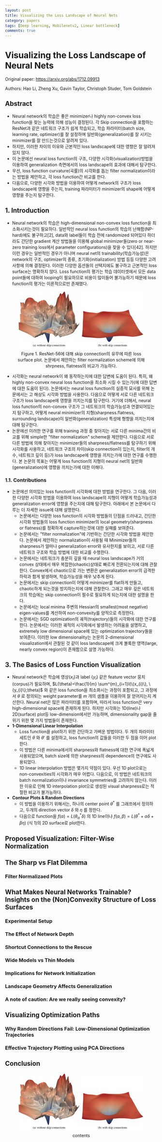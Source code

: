 ```yaml
---
layout: post
title: Visualizing the Loss Landscape of Neural Nets
category: papers
tags: [Deep learning, Mobilenetv2, Linear bottleneck]
comments: true
---
```


# Visualizing the Loss Landscape of Neural Nets

Original paper: https://arxiv.org/abs/1712.09913

Authors: Hao Li, Zheng Xu, Gavin Taylor, Christoph Studer, Tom Goldstein

## Abstract
- Neural network의 학습은 좋은 minimizer나 highly non-convex loss function을 찾는 능력에 의해 성능이 결정된다. 각 Skip connection을 포함하는 ResNet과 같은 네트워크 구조가 쉽게 학습되고, 학습 파라미터(batch size, learning rate, optimizer)를 잘 설정하며 일반화(generalization)를 잘 시키는 minimizer를 잘 만드는것으로 알려져 있다.
- 하지만, 이러한 차이의 이유와 근본적인 loss landscape에 대한 영향은 잘 알려져 있지 않다.
- 이 논문에선 neural loss function의 구조, 다양한 시각화(visualization)방법을 이용하여 generalization 측면에서의 loss landscape의 효과에 대해서 탐구한다.
- 우선, loss function curvature(곡률)의 시각화를 돕는 filter normalization이라는 방법을 제안하고, 각 loss function간 비교를 한다.
- 다음으로, 다양한 시각화 방법을 이용하여 어떻게 network의 구조가 loss landscape에 영향을 주는지, training 파라미터가 minimizer의 shape에 어떻게 영향을 주는지 탐구한다.

## 1. Introduction
- Neural network의 학습은 high-dimensional non-convex loss function을 최소화시키는것이 필요하다. 일반적인 neural loss function의 학습의 난해함(NP-hard)에도 불구하고[2], data와 label들이 학습 전에 randomized 되어있다 하더라도 간단한 gradient 계산 방법들을 이용해 global minimizer들(zero or near-zero training loss에서 parameter configurations)을 찾을 수 있다[42]. 하지만 이런 경우는 일반적인 경우가 아니며 neural net의 trainability(학습가능성)은 network의 구조, optimizer의 종류, 초기화(initialization) 방법 등등 다양한 고려사항에 의해 결정된다. 이러한 다양한 옵션들의 선택지에도 불구하고 근본적인 loss surface는 명확하지 않다. Loss function의 평가는 학습 데이터셋에서 모든 data point들에 대하여 looping이 필요하므로 비용이 많이들어 불가능하기 때문에 loss function의 평가는 이론적으로만 존재했다.

<center>
<figure>
<img src="/assets/post_img/papers/2019-02-21-Vis_Loss_NN/fig1.PNG" alt="views">
<figcaption>Figure 1. ResNet-56에 대해 skip connection의 유무에 따른 loss surface plot. 논문에서 제안하는 filter normalization scheme에 의해 shrpness, flatness의 비교가 가능하다.</figcaption>
</figure>
</center>

- 시각화는 neural network이 왜 동작하는지에 대한 답변에 도움이 된다. 특히, 왜 highly non-convex neural loss function을 최소화 시킬 수 있는가(에 대한 답변에 대한 도움이 된다). 논문에서는 neural loss function의 실증적 묘사를 위해 논문에서는 고 해상도 시각화 방법을 사용한다. 다음으로 어떻게 서로 다른 네트워크 구조가 loss landscape에 영향을 끼치는지를 탐구한다. 거기에 더해서, neural loss function의 non-convex 구조가 그 네트워크의 학습가능성과 연결되어있는지 탐구하고, 어떻게 neural minimizer의 지형(sharpness.flatness, surrounding landscape)이 일반화(generalization) 특성에 형향을 끼치는지에 대해 탐구한다.
- 논문에선 이러한 연구를 위해 training 과정 중 찾아지는 서로 다른 minima간의 비교를 위해 simple한 "filter normalization" scheme을 제안한다. 다음으로 서로 다른 방법에 의해 찾아지는 minimizer들의 sharpness/flatness를 탐구하기 위해 시각화를 사용하고, 네트워크 구조의 차이(skip connection이 있는지, filter의 개수, 네트워크 깊이 등)가 loss landscape에 영향을 끼치는가에 대한 연구를 수행한다. 본 논문의 목표는 어떻게 loss function의 지형이 neural net의 일반화(generalization)에 영향을 끼치는가에 대한 이해다.

### 1.1. Contributions
- 논문에선 의미있는 loss function의 시각화에 대한 방법을 연구한다. 그 다음, 이러한 다양한 시각화 방법을 이용하여 loss landscape의 지형이 어떻게 학습가능성과 generalization error에 영향을 주는지에 대해 탐구한다. 아래에서 본 논문에서 다루는 더 자세한 issue에 대해 설명한다.
  - 논문에서는 다양한 loss function의 시각화 방법들의 단점을 드러내고, 간단한 시각화 방법들의 loss function minimizer의 local geometry(sharpness or flatness)를 정확하게 capture하는것에 대한 실패를 보여준다.
  - 논문에서는 "filter normalization"에 기반하는 간단한 시각화 방법을 제안한다. 논문에서 제안하는 normalization이 사용될 때 Minimizer들의 sharpness가 얼마나 generalization error와 유사한지를 보이고, 서로 다른 네트워크 구조와 학습 방법에 대한 비교를 수행한다.
  - 논문에서는 네트워크가 충분히 깊을 때 neural loss landscape가 거의 convex 상태에서 매우 복잡한(chaotic)상태로 빠르게 전환되는지에 대해 관찰한다. Convex에서 chaotic으로 가는 변환은 generalization error의 급격한 하락과 함게 발생하며, 학습가능성을 매우 낮추게 된다.
  - 논문에서는 skip connection이 어떻게 minimizer를 flat하게 만들고, chaotic하게 되는것을 방지하는지에 대해 관찰한다. 그래고 매우 깊은 네트워크의 학습에는 skip connection이 필수로 필요하게 되는지에 대한 설명을 한다.
  - 논문에서는 local minima 주변의 Hessian의 smallest(most negative) eigen-values를 계산하여 non-convexity를 양적으로 측정한다.
  - 논문에서는 SGD optimization의 궤적(trajectory)들의 시각화에 대한 연구를 한다. 논문에서는 이러한 궤적의 시각화에서 발생하는 어려움을 설명하고, extremely low dimensional space에 있는 optimization trajectory들을 보여준다. 이러한 low dimensionality는 논문의 2-dimensional visualization에서 관찰된 것 같이 loss landscape에 크게 볼록한 영역(large, nearly convex region)이 존재함으로 설명 가능하다.

## 3. The Basics of Loss Function Visualization
- Neural network은 학습에 영상$\{x_{i}\}$과 label $\{y_{i}\}$ 같은 feature vector 뭉치(corpus)가 필요하며, $L(\theta)=\frac{1}{m} \sum^{m}_{i=1}l(\{x_{i}\}, \{y_{i}\};\theta)$ 와 같은 loss function을 최소화시는 과정이 포함되고, 그 과정에서 $\theta$ 로 정의되는 weight parameter를 $m$ 개의 샘플을 이용하여 잘 얻어지는지 계산한다. Neural net은 많은 파라미터를 포함하며, 따라서 loss function은 very high-dimensional space에 존재하게 된다. 하지만 시각화는 1D(line)나 2D(surface) plot등 low-dimension에서만 가능하며, dimensionality gap을 줄위기 위한 몇 가지 방법들이 존재한다.
- __1-Dimensional Linear Interpolation__
  - Loss function을 plot하기 위한 간단하고 가벼운 방법이다. 두 개의 파라미터 세트인 $\theta$ 와 $\theta'$ 를 설정하고, loss function의 값들을 이러한 두 점을 이어 plot한다.
  - 이 방법은 다른 minima에서의 sharpness와 flatness에 대한 연구에 폭넓게 사용되었으며, batch size에 의한 sharpness의 dependence의 연구에도 사용되었다.
  - 1D linear interpolation 방법은 몇가지 약점이 있다. 우선 1D plot으로는 non-convexities의 시각화가 매우 어렵다. 다음으로, 이 방법은 네트워크의 batch normalization이나 invariance symmetries를 고려하지 않는다. 이러한 이유로 인해 1D interpolation plot으로 생성된 visual sharpness로는 적절한 비교가 불가능하다.
- __Contour Plots & Random Directions__
  - 이 방법을 이용하기 위해서는, 하나의 center point $\theta^{*}$ 를 그래프에서 정의하고, 두개의 direction vector $\delta$ 와 $\eta$ 를 정한다. 
  - 다음으로 function을 $f(\alpha)=L(\theta^{*}_\alpha \delta)$ 의 1D line이나 $f(\alpha , \beta)=L(\theta^{*}+\alpha \delta +\beta \eta)$ (식 1)의 2D surface로 plot한다.

## Proposed Visualization: Filter-Wise Normalization

## The Sharp vs Flat Dilemma

### Filter Normalizaed Plots

## What Makes Neural Networks Trainable? Insights on the (Non)Convexity Structure of Loss Surfaces

### Experimental Setup

### The Effect of Network Depth

### Shortcut Connections to the Rescue

### Wide Models vs Thin Models

### Implications for Network Initialization

### Landscape Geometry Affects Generalization

### A note of caution: Are we really seeing convexity?

## Visualizing Optimization Paths

### Why Random Directions Fail: Low-Dimensional Optimization Trajectories

### Effective Trajectory Plotting using PCA Directions

## Conclusion

<center>
<figure>
<img src="/assets/post_img/papers/2019-02-21-Vis_Loss_NN/fig1.png" alt="views">
<figcaption>contents</figcaption>
</figure>
</center>
